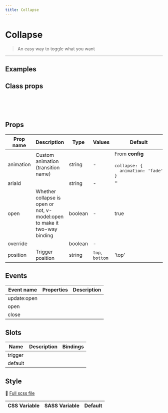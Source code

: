 ```yaml
---
title: Collapse
---
```


# Collapse

> An easy way to toggle what you want

> <CarbonAds />

---

## Examples

 <examplecollapse />

## Class props

<br />

<inspectorcollapse />

<br />
<br />

## Props

| Prop name | Description                                                              | Type    | Values          | Default                                                                                                                                   |
| --------- | ------------------------------------------------------------------------ | ------- | --------------- | ----------------------------------------------------------------------------------------------------------------------------------------- |
| animation | Custom animation (transition name)                                       | string  | -               | <div>From <b>config</b></div><br><code style='white-space: nowrap; padding: 0;'> collapse: {<br>&nbsp;&nbsp;animation: 'fade'<br>}</code> |
| ariaId    |                                                                          | string  | -               | ''                                                                                                                                        |
| open      | Whether collapse is open or not, v-model:open to make it two-way binding | boolean | -               | true                                                                                                                                      |
| override  |                                                                          | boolean | -               |                                                                                                                                           |
| position  | Trigger position                                                         | string  | `top`, `bottom` | 'top'                                                                                                                                     |

## Events

| Event name  | Properties | Description |
| ----------- | ---------- | ----------- |
| update:open |            |
| open        |            |
| close       |            |

## Slots

| Name    | Description | Bindings |
| ------- | ----------- | -------- |
| trigger |             |          |
| default |             |          |

## Style

📄 [Full scss file](https://github.com/oruga-ui/oruga/blob/master/packages/oruga/src/scss/components/__collapse.scss.scss)

| CSS Variable | SASS Variable | Default |
| ------------ | ------------- | ------- |

